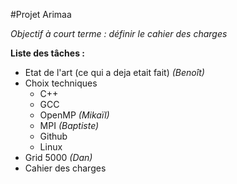 #Projet Arimaa

*Objectif à court terme : définir le cahier des charges*

**Liste des tâches :**
- Etat de l'art (ce qui a deja etait fait) *(Benoît)*
- Choix techniques
  - C++
  - GCC
  - OpenMP *(Mikaïl)*
  - MPI *(Baptiste)*
  - Github
  - Linux
- Grid 5000 *(Dan)*
- Cahier des charges
